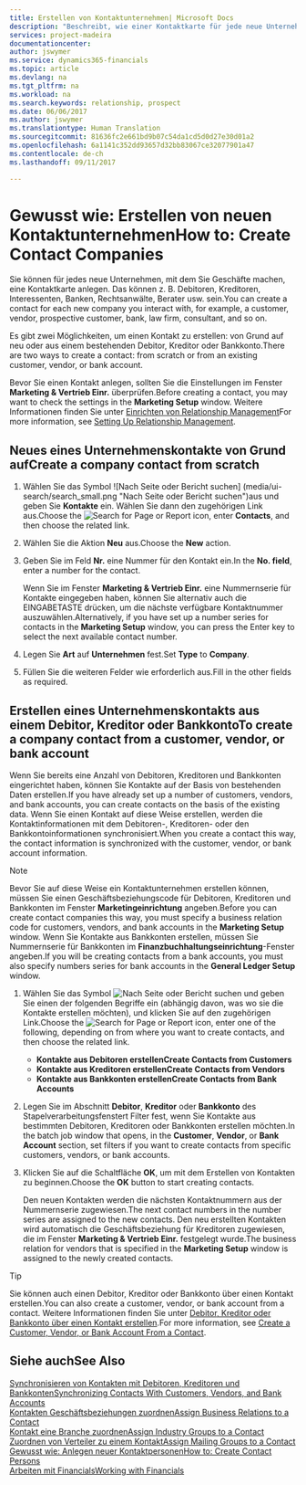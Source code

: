 ```yaml
---
title: Erstellen von Kontaktunternehmen| Microsoft Docs
description: "Beschreibt, wie einer Kontaktkarte für jede neue Unternehmung oder potentielle neuen Unternehmung erstellt wird, mit dem Sie eine Geschäftsbeziehung haben."
services: project-madeira
documentationcenter: 
author: jswymer
ms.service: dynamics365-financials
ms.topic: article
ms.devlang: na
ms.tgt_pltfrm: na
ms.workload: na
ms.search.keywords: relationship, prospect
ms.date: 06/06/2017
ms.author: jswymer
ms.translationtype: Human Translation
ms.sourcegitcommit: 81636fc2e661bd9b07c54da1cd5d0d27e30d01a2
ms.openlocfilehash: 6a1141c352dd93657d32bb83067ce32077901a47
ms.contentlocale: de-ch
ms.lasthandoff: 09/11/2017

---
```

# <a name="how-to-create-contact-companies"></a><span data-ttu-id="53f40-103">Gewusst wie: Erstellen von neuen Kontaktunternehmen</span><span class="sxs-lookup"><span data-stu-id="53f40-103">How to: Create Contact Companies</span></span>
<span data-ttu-id="53f40-104">Sie können für jedes neue Unternehmen, mit dem Sie Geschäfte machen, eine Kontaktkarte anlegen. Das können z. B. Debitoren, Kreditoren, Interessenten, Banken, Rechtsanwälte, Berater usw. sein.</span><span class="sxs-lookup"><span data-stu-id="53f40-104">You can create a contact for each new company you interact with, for example, a customer, vendor, prospective customer, bank, law firm, consultant, and so on.</span></span>

<span data-ttu-id="53f40-105">Es gibt zwei Möglichkeiten, um einen Kontakt zu erstellen: von Grund auf neu oder aus einem bestehenden Debitor, Kreditor oder Bankkonto.</span><span class="sxs-lookup"><span data-stu-id="53f40-105">There are two ways to create a contact: from scratch or from an existing customer, vendor, or bank account.</span></span>

<span data-ttu-id="53f40-106">Bevor Sie einen Kontakt anlegen, sollten Sie die Einstellungen im Fenster **Marketing & Vertrieb Einr.** überprüfen.</span><span class="sxs-lookup"><span data-stu-id="53f40-106">Before creating a contact, you may want to check the settings in the **Marketing Setup** window.</span></span> <span data-ttu-id="53f40-107">Weitere Informationen finden Sie unter [Einrichten von Relationship Management](marketing-setup-marketing.md)</span><span class="sxs-lookup"><span data-stu-id="53f40-107">For more information, see [Setting Up Relationship Management](marketing-setup-marketing.md).</span></span>

## <a name="create-a-company-contact-from-scratch"></a><span data-ttu-id="53f40-108">Neues eines Unternehmenskontakte von Grund auf</span><span class="sxs-lookup"><span data-stu-id="53f40-108">Create a company contact from scratch</span></span>
1. <span data-ttu-id="53f40-109">Wählen Sie das Symbol ![Nach Seite oder Bericht suchen] (media/ui-search/search_small.png "Nach Seite oder Bericht suchen")aus und geben Sie **Kontakte** ein. Wählen Sie dann den zugehörigen Link aus.</span><span class="sxs-lookup"><span data-stu-id="53f40-109">Choose the ![Search for Page or Report](media/ui-search/search_small.png "Search for Page or Report icon") icon, enter **Contacts**, and then choose the related link.</span></span>
2. <span data-ttu-id="53f40-110">Wählen Sie die Aktion **Neu** aus.</span><span class="sxs-lookup"><span data-stu-id="53f40-110">Choose the **New** action.</span></span>
3. <span data-ttu-id="53f40-111">Geben Sie im Feld **Nr.** eine Nummer für den Kontakt ein.</span><span class="sxs-lookup"><span data-stu-id="53f40-111">In the **No. field**, enter a number for the contact.</span></span>

    <span data-ttu-id="53f40-112">Wenn Sie im Fenster **Marketing & Vertrieb Einr.** eine Nummernserie für Kontakte eingegeben haben, können Sie alternativ auch die EINGABETASTE drücken, um die nächste verfügbare Kontaktnummer auszuwählen.</span><span class="sxs-lookup"><span data-stu-id="53f40-112">Alternatively, if you have set up a number series for contacts in the **Marketing Setup** window, you can press the Enter key to select the next available contact number.</span></span>  
4. <span data-ttu-id="53f40-113">Legen Sie **Art** auf **Unternehmen** fest.</span><span class="sxs-lookup"><span data-stu-id="53f40-113">Set **Type** to **Company**.</span></span>
5. <span data-ttu-id="53f40-114">Füllen Sie die weiteren Felder wie erforderlich aus.</span><span class="sxs-lookup"><span data-stu-id="53f40-114">Fill in the other fields as required.</span></span>

## <a name="to-create-a-company-contact-from-a-customer-vendor-or-bank-account"></a><span data-ttu-id="53f40-115">Erstellen eines Unternehmenskontakts aus einem Debitor, Kreditor oder Bankkonto</span><span class="sxs-lookup"><span data-stu-id="53f40-115">To create a company contact from a customer, vendor, or bank account</span></span>
<span data-ttu-id="53f40-116">Wenn Sie bereits eine Anzahl von Debitoren, Kreditoren und Bankkonten eingerichtet haben, können Sie Kontakte auf der Basis von bestehenden Daten erstellen.</span><span class="sxs-lookup"><span data-stu-id="53f40-116">If you have already set up a number of customers, vendors, and bank accounts, you can create contacts on the basis of the existing data.</span></span> <span data-ttu-id="53f40-117">Wenn Sie einen Kontakt auf diese Weise erstellen, werden die Kontaktinformationen mit dem Debitoren-, Kreditoren- oder den Bankkontoinformationen synchronisiert.</span><span class="sxs-lookup"><span data-stu-id="53f40-117">When you create a contact this way, the contact information is synchronized with the customer, vendor, or bank account information.</span></span>

> [!NOTE]  
>   <span data-ttu-id="53f40-118">Bevor Sie auf diese Weise ein Kontaktunternehmen erstellen können, müssen Sie einen Geschäftsbeziehungscode für Debitoren, Kreditoren und Bankkonten im Fenster **Marketingeinrichtung** angeben.</span><span class="sxs-lookup"><span data-stu-id="53f40-118">Before you can create contact companies this way, you must specify a business relation code for customers, vendors, and bank accounts in the **Marketing Setup** window.</span></span> <span data-ttu-id="53f40-119">Wenn Sie Kontakte aus Bankkonten erstellen, müssen Sie Nummernserie für Bankkonten im **Finanzbuchhaltungseinrichtung**-Fenster angeben.</span><span class="sxs-lookup"><span data-stu-id="53f40-119">If you will be creating contacts from a bank accounts, you must also specify numbers series for bank accounts in the **General Ledger Setup** window.</span></span>

1. <span data-ttu-id="53f40-120">Wählen Sie das Symbol ![Nach Seite oder Bericht suchen](media/ui-search/search_small.png "Nach Seite oder Bericht suchen") und geben Sie einen der folgenden Begriffe ein (abhängig davon, was wo sie die Kontakte erstellen möchten), und klicken Sie auf den zugehörigen Link.</span><span class="sxs-lookup"><span data-stu-id="53f40-120">Choose the ![Search for Page or Report](media/ui-search/search_small.png "Search for Page or Report icon") icon, enter one of the following, depending on from where you want to create contacts, and then choose the related link.</span></span>
   * <span data-ttu-id="53f40-121">**Kontakte aus Debitoren erstellen**</span><span class="sxs-lookup"><span data-stu-id="53f40-121">**Create Contacts from Customers**</span></span>
   * <span data-ttu-id="53f40-122">**Kontakte aus Kreditoren erstellen**</span><span class="sxs-lookup"><span data-stu-id="53f40-122">**Create Contacts from Vendors**</span></span>
   * <span data-ttu-id="53f40-123">**Kontakte aus Bankkonten erstellen**</span><span class="sxs-lookup"><span data-stu-id="53f40-123">**Create Contacts from Bank Accounts**</span></span>
2. <span data-ttu-id="53f40-124">Legen Sie im Abschnitt **Debitor**, **Kreditor** oder **Bankkonto** des Stapelverarbeitungsfenstert Filter fest, wenn Sie Kontakte aus bestimmten Debitoren, Kreditoren oder Bankkonten erstellen möchten.</span><span class="sxs-lookup"><span data-stu-id="53f40-124">In the batch job window that opens, in the **Customer**, **Vendor**, or **Bank Account** section, set filters if you want to create contacts from specific customers, vendors, or bank accounts.</span></span>
3. <span data-ttu-id="53f40-125">Klicken Sie auf die Schaltfläche **OK**, um mit dem Erstellen von Kontakten zu beginnen.</span><span class="sxs-lookup"><span data-stu-id="53f40-125">Choose the **OK** button to start creating contacts.</span></span>

    <span data-ttu-id="53f40-126">Den neuen Kontakten werden die nächsten Kontaktnummern aus der Nummernserie zugewiesen.</span><span class="sxs-lookup"><span data-stu-id="53f40-126">The next contact numbers in the number series are assigned to the new contacts.</span></span> <span data-ttu-id="53f40-127">Den neu erstellten Kontakten wird automatisch die Geschäftsbeziehung für Kreditoren zugewiesen, die im Fenster **Marketing & Vertrieb Einr.** festgelegt wurde.</span><span class="sxs-lookup"><span data-stu-id="53f40-127">The business relation for vendors that is specified in the **Marketing Setup** window is assigned to the newly created contacts.</span></span>

> [!TIP]  
>   <span data-ttu-id="53f40-128">Sie können auch einen Debitor, Kreditor oder Bankkonto über einen Kontakt erstellen.</span><span class="sxs-lookup"><span data-stu-id="53f40-128">You can also create a customer, vendor, or bank account from a contact.</span></span> <span data-ttu-id="53f40-129">Weitere Informationen finden Sie unter [Debitor, Kreditor oder Bankkonto über einen Kontakt erstellen](marketing-how-create-contacts-new-customers-vendors-bank-accounts.md).</span><span class="sxs-lookup"><span data-stu-id="53f40-129">For more information, see [Create a Customer, Vendor, or Bank Account From a Contact](marketing-how-create-contacts-new-customers-vendors-bank-accounts.md).</span></span>

## <a name="see-also"></a><span data-ttu-id="53f40-130">Siehe auch</span><span class="sxs-lookup"><span data-stu-id="53f40-130">See Also</span></span>
[<span data-ttu-id="53f40-131">Synchronisieren von Kontakten mit Debitoren, Kreditoren und Bankkonten</span><span class="sxs-lookup"><span data-stu-id="53f40-131">Synchronizing Contacts With Customers, Vendors, and Bank Accounts</span></span>](marketing-synchronize-contacts-customers-vendors-bank-accounts.md)  
[<span data-ttu-id="53f40-132">Kontakten Geschäftsbeziehungen zuordnen</span><span class="sxs-lookup"><span data-stu-id="53f40-132">Assign Business Relations to a Contact</span></span>](marketing-business-relations.md#AssignBusRelContact)  
[<span data-ttu-id="53f40-133">Kontakt eine Branche zuordnen</span><span class="sxs-lookup"><span data-stu-id="53f40-133">Assign Industry Groups to a Contact</span></span>](marketing-industry-groups.md#AssignIndustryGroupContact)  
[<span data-ttu-id="53f40-134">Zuordnen von Verteiler zu einem Kontakt</span><span class="sxs-lookup"><span data-stu-id="53f40-134">Assign Mailing Groups to a Contact</span></span>](marketing-mailing-groups.md#AssignMailGroupContact)  
[<span data-ttu-id="53f40-135">Gewusst wie: Anlegen neuer Kontaktpersonen</span><span class="sxs-lookup"><span data-stu-id="53f40-135">How to: Create Contact Persons</span></span>](marketing-create-contact-persons.md)  
[<span data-ttu-id="53f40-136">Arbeiten mit Financials</span><span class="sxs-lookup"><span data-stu-id="53f40-136">Working with Financials</span></span>](ui-work-product.md)

